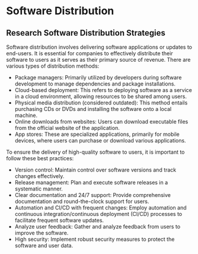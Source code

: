 # Software Distribution

## Research Software Distribution Strategies

Software distribution involves delivering software applications or updates to end-users. It is essential for companies to effectively distribute their software to users as it serves as their primary source of revenue. There are various types of distribution methods:

- Package managers: Primarily utilized by developers during software development to manage dependencies and package installations.
- Cloud-based deployment: This refers to deploying software as a service in a cloud environment, allowing resources to be shared among users.
- Physical media distribution (considered outdated): This method entails purchasing CDs or DVDs and installing the software onto a local machine.
- Online downloads from websites: Users can download executable files from the official website of the application.
- App stores: These are specialized applications, primarily for mobile devices, where users can purchase or download various applications.

To ensure the delivery of high-quality software to users, it is important to follow these best practices:

- Version control: Maintain control over software versions and track changes effectively.
- Release management: Plan and execute software releases in a systematic manner.
- Clear documentation and 24/7 support: Provide comprehensive documentation and round-the-clock support for users.
- Automation and CI/CD with frequent changes: Employ automation and continuous integration/continuous deployment (CI/CD) processes to facilitate frequent software updates.
- Analyze user feedback: Gather and analyze feedback from users to improve the software.
- High security: Implement robust security measures to protect the software and user data.